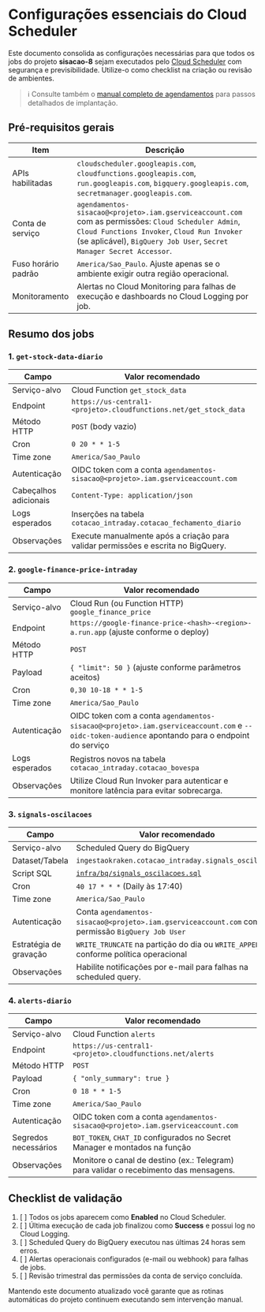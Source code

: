 # Configurações essenciais do Cloud Scheduler

Este documento consolida as configurações necessárias para que todos os jobs do projeto **sisacao-8** sejam executados pelo [Cloud Scheduler](https://cloud.google.com/scheduler) com segurança e previsibilidade. Utilize-o como checklist na criação ou revisão de ambientes.

> ℹ️ Consulte também o [manual completo de agendamentos](./manual_agendamentos_gcp.md) para passos detalhados de implantação.

## Pré-requisitos gerais

| Item | Descrição |
|------|-----------|
| APIs habilitadas | `cloudscheduler.googleapis.com`, `cloudfunctions.googleapis.com`, `run.googleapis.com`, `bigquery.googleapis.com`, `secretmanager.googleapis.com`. |
| Conta de serviço | `agendamentos-sisacao@<projeto>.iam.gserviceaccount.com` com as permissões: `Cloud Scheduler Admin`, `Cloud Functions Invoker`, `Cloud Run Invoker` (se aplicável), `BigQuery Job User`, `Secret Manager Secret Accessor`. |
| Fuso horário padrão | `America/Sao_Paulo`. Ajuste apenas se o ambiente exigir outra região operacional. |
| Monitoramento | Alertas no Cloud Monitoring para falhas de execução e dashboards no Cloud Logging por job. |

## Resumo dos jobs

### 1. `get-stock-data-diario`

| Campo | Valor recomendado |
|-------|-------------------|
| Serviço-alvo | Cloud Function `get_stock_data` |
| Endpoint | `https://us-central1-<projeto>.cloudfunctions.net/get_stock_data` |
| Método HTTP | `POST` (body vazio) |
| Cron | `0 20 * * 1-5` |
| Time zone | `America/Sao_Paulo` |
| Autenticação | OIDC token com a conta `agendamentos-sisacao@<projeto>.iam.gserviceaccount.com` |
| Cabeçalhos adicionais | `Content-Type: application/json` |
| Logs esperados | Inserções na tabela `cotacao_intraday.cotacao_fechamento_diario` |
| Observações | Execute manualmente após a criação para validar permissões e escrita no BigQuery. |

### 2. `google-finance-price-intraday`

| Campo | Valor recomendado |
|-------|-------------------|
| Serviço-alvo | Cloud Run (ou Function HTTP) `google_finance_price` |
| Endpoint | `https://google-finance-price-<hash>-<region>-a.run.app` (ajuste conforme o deploy) |
| Método HTTP | `POST` |
| Payload | `{ "limit": 50 }` (ajuste conforme parâmetros aceitos) |
| Cron | `0,30 10-18 * * 1-5` |
| Time zone | `America/Sao_Paulo` |
| Autenticação | OIDC token com a conta `agendamentos-sisacao@<projeto>.iam.gserviceaccount.com` e `--oidc-token-audience` apontando para o endpoint do serviço |
| Logs esperados | Registros novos na tabela `cotacao_intraday.cotacao_bovespa` |
| Observações | Utilize Cloud Run Invoker para autenticar e monitore latência para evitar sobrecarga. |

### 3. `signals-oscilacoes`

| Campo | Valor recomendado |
|-------|-------------------|
| Serviço-alvo | Scheduled Query do BigQuery |
| Dataset/Tabela | `ingestaokraken.cotacao_intraday.signals_oscilacoes` |
| Script SQL | [`infra/bq/signals_oscilacoes.sql`](../infra/bq/signals_oscilacoes.sql) |
| Cron | `40 17 * * *` (Daily às 17:40) |
| Time zone | `America/Sao_Paulo` |
| Autenticação | Conta `agendamentos-sisacao@<projeto>.iam.gserviceaccount.com` com permissão `BigQuery Job User` |
| Estratégia de gravação | `WRITE_TRUNCATE` na partição do dia ou `WRITE_APPEND`, conforme política operacional |
| Observações | Habilite notificações por e-mail para falhas na scheduled query. |

### 4. `alerts-diario`

| Campo | Valor recomendado |
|-------|-------------------|
| Serviço-alvo | Cloud Function `alerts` |
| Endpoint | `https://us-central1-<projeto>.cloudfunctions.net/alerts` |
| Método HTTP | `POST` |
| Payload | `{ "only_summary": true }` |
| Cron | `0 18 * * 1-5` |
| Time zone | `America/Sao_Paulo` |
| Autenticação | OIDC token com a conta `agendamentos-sisacao@<projeto>.iam.gserviceaccount.com` |
| Segredos necessários | `BOT_TOKEN`, `CHAT_ID` configurados no Secret Manager e montados na função |
| Observações | Monitore o canal de destino (ex.: Telegram) para validar o recebimento das mensagens. |

## Checklist de validação

1. [ ] Todos os jobs aparecem como **Enabled** no Cloud Scheduler.
2. [ ] Última execução de cada job finalizou como **Success** e possui log no Cloud Logging.
3. [ ] Scheduled Query do BigQuery executou nas últimas 24 horas sem erros.
4. [ ] Alertas operacionais configurados (e-mail ou webhook) para falhas de jobs.
5. [ ] Revisão trimestral das permissões da conta de serviço concluída.

Mantendo este documento atualizado você garante que as rotinas automáticas do projeto continuem executando sem intervenção manual.
